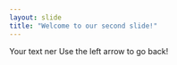 ```yaml
---
layout: slide
title: "Welcome to our second slide!"
---
```

Your text ner
Use the left arrow to go back!
